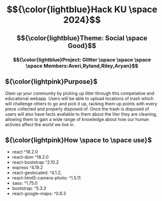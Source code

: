 # $${\color{lightblue}Hack KU \space 2024}$$  
## $${\color{lightblue}Theme: Social \space Good}$$ 
### $${\color{lightblue}Project: Glitter \space \space \space \space Members:Averi,Ryland,Riley,Aryan}$$ 



## ${\color{lightpink}Purpose}$  
Glam up your community by picking up litter through this competative and educational webapp. Users will be able to upload locations of trash which will challenge others to go and pick it up, racking them up points with every piece collected and properly disposed of. Once the trash is disposed of users will also have facts avaliable to them about the liter they are cleaning, allowing them to gain a wide range of knowledge about how our human activies affect the world we live in. 

## ${\color{lightpink}How \space to \space use}$  
* react ^18.2.0
* react-dom ^18.2.0
* react-bootstrap ^2.10.2
* express ^4.19.2
* react-geolocated: ^4.1.2,
* react-html5-camera-photo: ^1.5.11
* sass: ^1.75.0
* bootstrap: ^5.3.3
* react-google-maps: ^0.8.3

